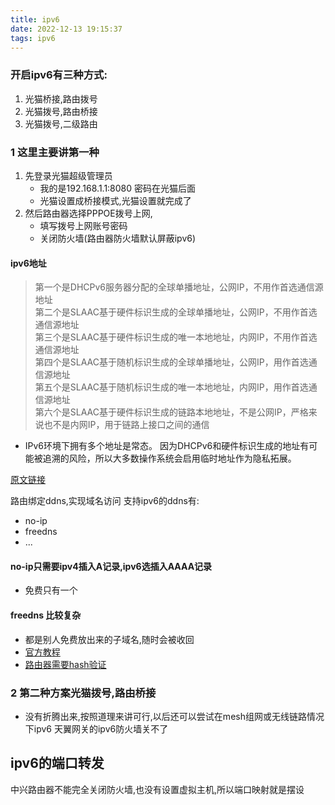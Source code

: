 ```yaml
---
title: ipv6  
date: 2022-12-13 19:15:37  
tags: ipv6  
---
```


### 开启ipv6有三种方式:
1. 光猫桥接,路由拨号
2. 光猫拨号,路由桥接
3. 光猫拨号,二级路由

<!-- more -->

### 1 这里主要讲第一种
1. 先登录光猫超级管理员 
    - 我的是192.168.1.1:8080 密码在光猫后面
    - 光猫设置成桥接模式,光猫设置就完成了
2. 然后路由器选择PPPOE拨号上网,
   - 填写拨号上网账号密码
   - 关闭防火墙(路由器防火墙默认屏蔽ipv6)

#### ipv6地址
> 第一个是DHCPv6服务器分配的全球单播地址，公网IP，不用作首选通信源地址  
> 第二个是SLAAC基于硬件标识生成的全球单播地址，公网IP，不用作首选通信源地址  
> 第三个是SLAAC基于硬件标识生成的唯一本地地址，内网IP，不用作首选通信源地址  
> 第四个是SLAAC基于随机标识生成的全球单播地址，公网IP，用作首选通信源地址  
> 第五个是SLAAC基于随机标识生成的唯一本地地址，内网IP，用作首选通信源地址  
> 第六个是SLAAC基于硬件标识生成的链路本地地址，不是公网IP，严格来说也不是内网IP，用于链路上接口之间的通信  

- IPv6环境下拥有多个地址是常态。
因为DHCPv6和硬件标识生成的地址有可能被追溯的风险，所以大多数操作系统会启用临时地址作为隐私拓展。

[原文链接](https://tieba.baidu.com/p/6515139769)

路由绑定ddns,实现域名访问
支持ipv6的ddns有:
- no-ip
- freedns
- ...

#### no-ip只需要ipv4插入A记录,ipv6选插入AAAA记录
- 免费只有一个
#### freedns 比较复杂
- 都是别人免费放出来的子域名,随时会被收回
- [官方教程](https://freedns.afraid.org/guide/dd-wrt/)
- [路由器需要hash验证](http://freedns-afraid.sourceforge.net/en.html#hash)

### 2 第二种方案光猫拨号,路由桥接
- 没有折腾出来,按照道理来讲可行,以后还可以尝试在mesh组网或无线链路情况下ipv6
天翼网关的ipv6防火墙关不了

## ipv6的端口转发
中兴路由器不能完全关闭防火墙,也没有设置虚拟主机,所以端口映射就是摆设